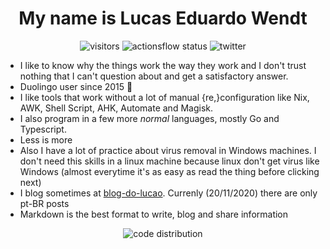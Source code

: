 <h1 align="center">My name is Lucas Eduardo Wendt</h1>
<p align="center">
  <img alt="visitors" src="https://vistr.dev/badge?repo=lucasew.lucasew&text=Visits&corners=square" />
  <img alt="actionsflow status" src="https://img.shields.io/github/workflow/status/lucasew/flows/Actionsflow?label=Actionsflow&logo=github&style=flat-square"/>
  <img alt="twitter" src="https://img.shields.io/twitter/follow/lucas59356?color=black&logo=twitter&style=flat-square" />
</p>

- I like to know why the things work the way they work and I don't trust nothing that I can't question about and get a satisfactory answer.
- Duolingo user since 2015 :owl:
- I like tools that work without a lot of manual {re,}configuration like Nix, AWK, Shell Script, AHK, Automate and Magisk.
- I also program in a few more *normal* languages, mostly Go and Typescript.
- Less is more
- Also I have a lot of practice about virus removal in Windows machines. I don't need this skills in a linux machine because linux don't get virus like Windows (almost everytime it's as easy as read the thing before clicking next)
- I blog sometimes at [blog-do-lucao](https://blog-do-lucao.vercel.app). Currenly (20/11/2020) there are only pt-BR posts
- Markdown is the best format to write, blog and share information
<p align="center">
<img alt="code distribution" src="https://github-readme-stats.anuraghazra1.vercel.app/api/top-langs/?username=lucasew"></img>
</p>
